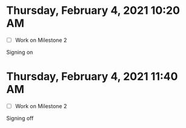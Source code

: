 # Thursday, February 4, 2021 10:20 AM
- [ ] Work on Milestone 2

Signing on

# Thursday, February 4, 2021 11:40 AM
- [ ] Work on Milestone 2

Signing off